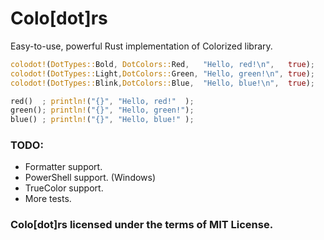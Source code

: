 # Colo[dot]rs
Easy-to-use, powerful Rust implementation of Colorized library.

```rust
colodot!(DotTypes::Bold, DotColors::Red,   "Hello, red!\n",   true);
colodot!(DotTypes::Light,DotColors::Green, "Hello, green!\n", true);
colodot!(DotTypes::Blink,DotColors::Blue,  "Hello, blue!\n",  true);

red()  ; println!("{}", "Hello, red!"  );
green(); println!("{}", "Hello, green!");
blue() ; println!("{}", "Hello, blue!" );
```

### TODO:
  * Formatter  support.
  * PowerShell support. (Windows)
  * TrueColor  support.
  * More tests.

### Colo[dot]rs licensed under the terms of MIT License.
